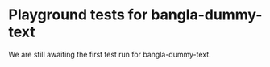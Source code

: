# Playground tests for bangla-dummy-text
We are still awaiting the first test run for bangla-dummy-text.
